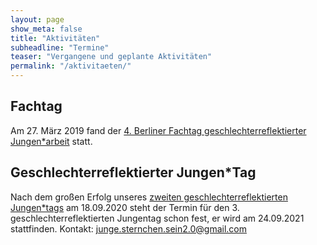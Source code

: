 ```yaml
---
layout: page
show_meta: false
title: "Aktivitäten"
subheadline: "Termine"
teaser: "Vergangene und geplante Aktivitäten"
permalink: "/aktivitaeten/"
---
```


## Fachtag
Am 27. März 2019 fand der [4. Berliner Fachtag geschlechterreflektierter Jungen&#42;arbeit](/berlin/fachtag-2019) statt.

## Geschlechterreflektierter Jungen&#42;Tag
Nach dem großen Erfolg unseres [zweiten geschlechterreflektierten Jungen&#42;tags](http://demokratie-in-der-mitte.de/geschlechterreflektierte-jungenarbeit/) am 18.09.2020 steht der Termin für den 3. geschlechterreflektierten Jungentag schon fest, er wird am 24.09.2021 stattfinden. Kontakt: junge.sternchen.sein2.0@gmail.com